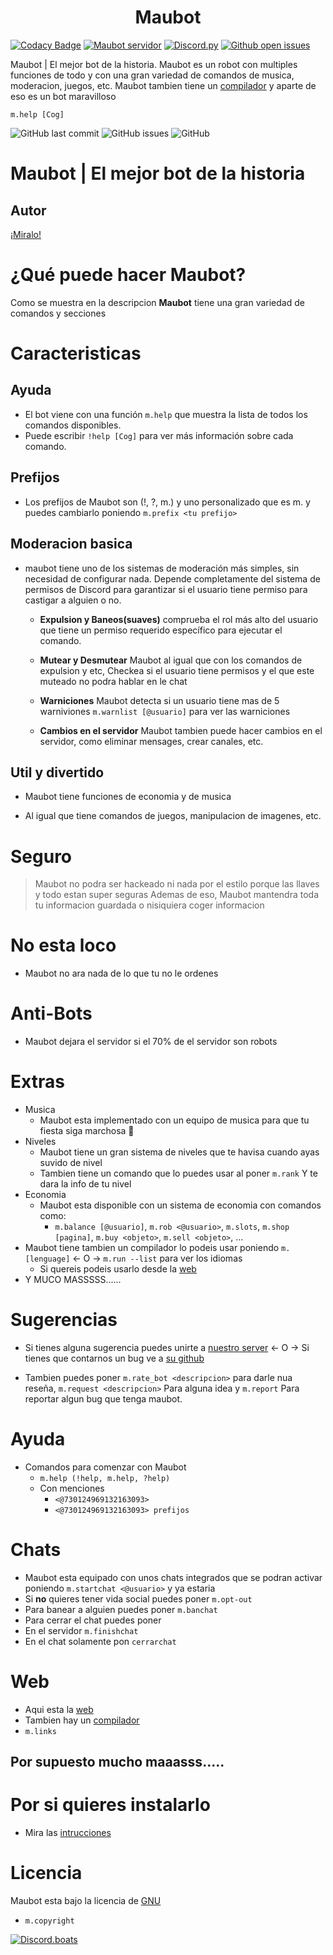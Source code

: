 <h1 align="center">Maubot</h1>

[![Codacy Badge](https://app.codacy.com/project/badge/Grade/23d3ec7ad1b843f89af7df0da3cb06bc)](https://www.codacy.com/gh/maubg-debug/maubot/dashboard?utm_source=github.com&amp;utm_medium=referral&amp;utm_content=maubg-debug/maubot&amp;utm_campaign=Badge_Grade)
[![Maubot servidor](https://discordapp.com/api/guilds/774577061893242930/widget.png?style=shield)](https://discord.gg/mwDBgubwdP)
[![Discord.py](https://img.shields.io/badge/discord-py-blue.svg)](https://github.com/Rapptz/discord.py)
[![Github open issues](https://img.shields.io/github/issues/maubg-debug/maubot)](https://github.com/maubg-debug/maubot/issues)

Maubot | El mejor bot de la historia. Maubot es un robot con multiples funciones de todo y con una gran variedad de comandos de musica, moderacion, juegos, etc.
Maubot tambien tiene un [compilador](https://maubot.maucode.com/maucompilador) y aparte de eso es un bot maravilloso

`m.help [Cog]`

![GitHub last commit](https://img.shields.io/github/last-commit/maubg-debug/maubot?style=for-the-badge)
![GitHub issues](https://img.shields.io/github/issues-raw/maubg-debug/maubot?style=for-the-badge)
![GitHub](https://img.shields.io/github/license/maubg-debug/maubot?style=for-the-badge)  

# Maubot | El mejor bot de la historia

## Autor
[¡Miralo!](https://github.com/maubg-debug/maubot/blob/main/AUTOR.md)

# ¿Qué puede hacer Maubot?
Como se muestra en la descripcion <strong>Maubot</strong> tiene una gran variedad de comandos y secciones

# Caracteristicas

## Ayuda

* El bot viene con una función `m.help` que muestra la lista de todos los comandos disponibles.
* Puede escribir `!help [Cog]` para ver más información sobre cada comando.

## Prefijos
* Los prefijos de Maubot son (!, ?, m.) y uno personalizado que es m. y puedes cambiarlo poniendo `m.prefix <tu prefijo>` 

## Moderacion basica

* maubot tiene uno de los sistemas de moderación más simples, sin necesidad de configurar nada. Depende completamente del sistema de permisos de Discord para garantizar si el usuario tiene permiso para castigar a alguien o no.

  * **Expulsion y Baneos(suaves)** comprueba el rol más alto del usuario que tiene un permiso requerido específico para ejecutar el comando.

  * **Mutear y Desmutear** Maubot al igual que con los comandos de expulsion y etc, Checkea si el usuario tiene permisos y el que este muteado no podra hablar en le chat

  * **Warniciones** Maubot detecta si un usuario tiene mas de 5 warniviones `m.warnlist [@usuario]` para ver las warniciones

  * **Cambios en el servidor** Maubot tambien puede hacer cambios en el servidor, como eliminar mensages, crear canales, etc.


## Util y divertido

* Maubot tiene funciones de economia y de musica

* Al igual que tiene comandos de juegos, manipulacion de imagenes, etc.

# Seguro

> Maubot no podra ser hackeado ni nada por el estilo porque las llaves y todo estan super seguras
> Ademas de eso, Maubot mantendra toda tu informacion guardada o nisiquiera coger informacion

# No esta loco

* Maubot no ara nada de lo que tu no le ordenes

# Anti-Bots

* Maubot dejara el servidor si el 70% de el servidor son robots

# Extras
* Musica
  * Maubot esta implementado con un equipo de musica para que tu fiesta siga marchosa 🎉
* Niveles
  * Maubot tiene un gran sistema de niveles que te havisa cuando ayas suvido de nivel
  * Tambien tiene un comando que lo puedes usar al poner `m.rank` Y te dara la info de tu nivel
* Economia
  * Maubot esta disponible con un sistema de economia con comandos como:
    * `m.balance [@usuario]`, `m.rob <@usuario>`, `m.slots`, `m.shop [pagina]`, `m.buy <objeto>`, `m.sell <objeto>`, ...
* Maubot tiene tambien un compilador lo podeis usar poniendo `m.[lenguage]` <- O -> `m.run --list` para ver los idiomas
  * Si quereis podeis usarlo desde la [web](https://maubot.maucode.com/maucompilador)
* Y MUCO MASSSSS......

# Sugerencias

* Si tienes alguna sugerencia puedes unirte a [nuestro server](https://discord.gg/mwDBgubwdP) <- O -> Si tienes que contarnos un bug ve a [su github](https://github.com/maubg-debug/maubot/issues/new?assignees=&labels=bug&template=reporte-de-bugs.md&title=BUG)

* Tambien puedes poner `m.rate_bot <descripcion>` para darle nua reseña, `m.request <descripcion>` Para alguna idea y `m.report` Para reportar algun bug que tenga maubot.

# Ayuda
* Comandos para comenzar con Maubot
    * `m.help (!help, m.help, ?help)`
    * Con menciones
        * `<@730124969132163093>`
        * `<@730124969132163093> prefijos`

# Chats
* Maubot esta equipado con unos chats integrados que se podran activar poniendo `m.startchat <@usuario>` y ya estaria
* Si **no** quieres tener vida social puedes poner `m.opt-out`
* Para banear a alguien puedes poner `m.banchat`
* Para cerrar el chat puedes poner
 * En el servidor `m.finishchat`
 * En el chat solamente pon `cerrarchat`

# Web
* Aqui esta la [web](https://maubot.maucode.com)
* Tambien hay un [compilador](https://maubot.maucode.com/compilador)
* `m.links`

## Por supuesto mucho maaasss.....

# Por si quieres instalarlo
* Mira las [intrucciones](https://github.com/maubg-debug/maubot/blob/main/docs/README.md)

# Licencia 
Maubot esta bajo la licencia de [GNU](https://github.com/maubg-debug/maubot/blob/main/LICENSE.md)

* `m.copyright`

[![Discord.boats](https://discord.boats/api/widget/730124969132163093?type=png)](https://discord.boats/bot/730124969132163093)

